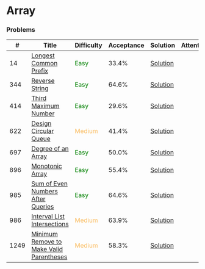 Array
===

### Problems
| #   | Title    |   Difficulty | Acceptance |Solution  | Attention |
| --- | --- | --- | --- | --- | --- |
|14 | [Longest Common Prefix](https://leetcode.com/problems/longest-common-prefix/) | <span style="color:green">Easy</span> | 33.4% |[Solution](../problems/14.md)| |
|344 | [Reverse String](https://leetcode.com/problems/reverse-string/) | <span style="color:green">Easy</span> | 64.6% |[Solution](../problems/344.md)| |
|414 | [Third Maximum Number](https://leetcode.com/problems/third-maximum-number/) | <span style="color:green">Easy</span> | 29.6% |[Solution](../problems/414.md) ||
|622 | [Design Circular Queue](https://leetcode.com/problems/design-circular-queue/) | <span style="color:#FABC60">Medium</span> | 41.4% |[Solution](../problems/622.md) |
|697  | [Degree of an Array](https://leetcode.com/problems/degree-of-an-array/) | <span style="color:green">Easy</span> | 50.0% |[Solution](../problems/697.md)| |
|896 | [Monotonic Array](https://leetcode.com/problems/monotonic-array/) | <span style="color:green">Easy</span> | 55.4% |[Solution](../problems/896.md)||
|985 | [Sum of Even Numbers After Queries](https://leetcode.com/problems/sum-of-even-numbers-after-queries/) | <span style="color:green">Easy</span>| 64.6% |[Solution](../problems/985.md)| |
|986 | [Interval List Intersections](https://leetcode.com/problems/interval-list-intersections/) | <span style="color:#FABC60">Medium</span> | 63.9% |[Solution](../problems/986.md) | |
|1249 | [Minimum Remove to Make Valid Parentheses](https://leetcode.com/problems/minimum-remove-to-make-valid-parentheses/) | <span style="color:#FABC60">Medium</span> | 58.3% |[Solution](../problems/1249.md) | |